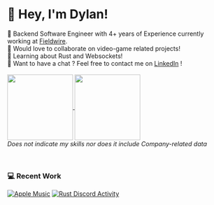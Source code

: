 # 💫 Hey, I'm Dylan!
🔭 Backend Software Engineer with 4+ years of Experience currently working at [Fieldwire](https://www.fieldwire.com/).<br>
👯 Would love to collaborate on video-game related projects!<br>
🌱 Learning about Rust and Websockets!<br />
💭 Want to have a chat ? Feel free to contact me on [LinkedIn](https://linkedin.com/in/dylancattelan) !
<br />
<br />
<a href="https://github.com/DylanCa">
  <img height=150 align="center" src="https://github-readme-stats-dylancas-projects.vercel.app/api?username=DylanCa&theme=dark&hide_border=false&include_all_commits=true&count_private=true" />
</a>
<a href="[https://github.com/DylanCa](https://wakatime.com/DylanCa)">
  <img height=150 align="center" src="https://github-readme-stats.vercel.app/api/wakatime?username=DylanCa&layout=compact&display_format=percent&langs_count=4" />
</a>
<br />
_Does not indicate my skills nor does it include Company-related data_

<br />

### 💻 Recent Work
[![Apple Music](https://github-readme-stats.vercel.app/api/pin/?username=DylanCa&repo=apple-music)](https://github.com/DylanCa/apple-music)
[![Rust Discord Activity](https://github-readme-stats.vercel.app/api/pin/?username=DylanCa&repo=rust-discord-activity)](https://github.com/DylanCa/rust-discord-activity)

